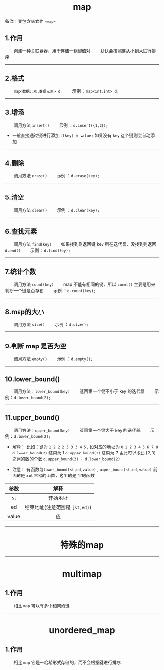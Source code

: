 <h1 style = "text-align : center">map</h1>

备注：要包含头文件 `<map>`

## 1.作用
&emsp;&emsp;创建一种关联容器，用于存储一组键值对
&emsp;&emsp;默认会按照键从小到大进行排序

***

## 2.格式
&emsp;&emsp;`map<数据元素,数据元素> d;`
&emsp;&emsp;示例 ：`map<int,int> d;`

***

## 3.增添
&emsp;&emsp;调用方法 `insert()`
&emsp;&emsp;示例 ：`d.insert({1,2});`
+ 一般直接通过键进行添加 `d[key] = value;`
如果没有 `key` 这个键则会自动添加

***

## 4.删除
&emsp;&emsp;调用方法 `erase()`
&emsp;&emsp;示例 ：`d.erase(key);`

***

## 5.清空
&emsp;&emsp;调用方法 `clear()`
&emsp;&emsp;示例 ：`d.clear(key);`

***

## 6.查找元素
&emsp;&emsp;调用方法 `find(key)`
&emsp;&emsp;如果找到则返回键 key 所在迭代器，没找到则返回 `d.end()`
&emsp;&emsp;示例 ：`d.find(key);`

***

## 7.统计个数
&emsp;&emsp;调用方法 `count(key)`
&emsp;&emsp;map 不能有相同的键，所以 `count()` 主要是用来判断一个键是否存在
&emsp;&emsp;示例 ：`d.count(key);`

***

## 8.map的大小
&emsp;&emsp;调用方法 `size()`
&emsp;&emsp;示例 ：`d.size();`

***

## 9.判断 map 是否为空
&emsp;&emsp;调用方法 `empty()`
&emsp;&emsp;示例 ：`d.empty();`

*** 

## 10.lower_bound()
&emsp;&emsp;调用方法：`lower_bound(key)`
&emsp;&emsp;返回第一个键不小于 key 的迭代器
&emsp;&emsp;示例：`d.lower_bound(2);`

*** 

## 11.upper_bound()
&emsp;&emsp;调用方法：`upper_bound(key)`
&emsp;&emsp;返回第一个键大于 key 的迭代器
&emsp;&emsp;示例：`d.lower_bound(2);`

+ 解释：
比如：键为 `1 2 2 2 3 3 3 4 5` , 设对应的地址为 `0 1 2 3 4 5 6 7 8`
`d.lower_bound(2)` 结果为 1
`d.upper_bound(3)` 结果为 7
由此可以求出 [2,3] 之间的数的个数 `d.upper_bound(3) - d.lower_bound(2)`

+ 注意：
有函数为`lower_bound(st,ed,value)` , `upper_bound(st,ed,value)`
前面的是 set 容器的函数，这里的是 <algorithm> 里的函数

| 参数  |              解释              |
| :---: | :----------------------------: |
|  st   |            开始地址            |
|  ed   | 结束地址(注意范围是 `[st,ed)`) |
| value |               值               |

***

<h1 style = "text-align : center">特殊的map</h1>

***

<h1 style = "text-align : center">multimap</h1>

## 1.作用
&emsp;&emsp;相比 `map` 可以有多个相同的键

***

<h1 style = "text-align : center">unordered_map</h1>

## 1.作用
&emsp;&emsp;相比 `map` 它是一哈希形式存储的，而不会根据键进行排序